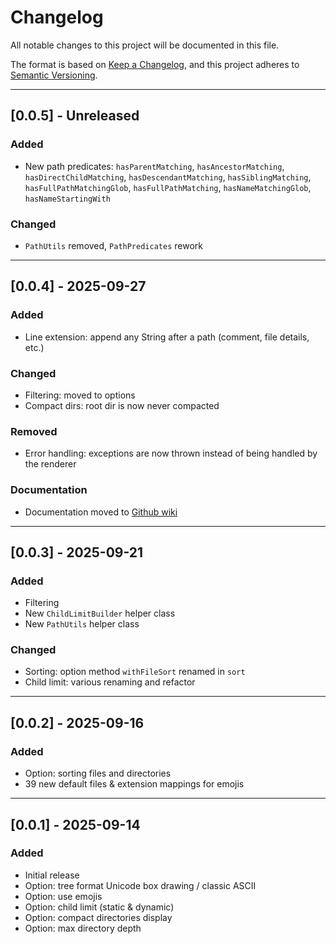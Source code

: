 # Changelog

All notable changes to this project will be documented in this file.

The format is based on [Keep a Changelog](https://keepachangelog.com/en/1.1.0/),
and this project adheres to [Semantic Versioning](https://semver.org/spec/v2.0.0.html).

---
## [0.0.5] - Unreleased

### Added
- New path predicates: `hasParentMatching`, `hasAncestorMatching`, `hasDirectChildMatching`, `hasDescendantMatching`, `hasSiblingMatching`, `hasFullPathMatchingGlob`, `hasFullPathMatching`, `hasNameMatchingGlob`, `hasNameStartingWith`

### Changed
- `PathUtils` removed, `PathPredicates` rework

---
## [0.0.4] - 2025-09-27

### Added
- Line extension: append any String after a path (comment, file details, etc.)

### Changed
- Filtering: moved to options
- Compact dirs: root dir is now never compacted

### Removed
- Error handling: exceptions are now thrown instead of being handled by the renderer

### Documentation
- Documentation moved to [Github wiki](https://github.com/ComputerDaddyGuy/JFileTreePrettyPrinter/wiki)

---
## [0.0.3] - 2025-09-21

### Added
- Filtering
- New `ChildLimitBuilder` helper class
- New `PathUtils` helper class

### Changed
- Sorting: option method `withFileSort` renamed in `sort`
- Child limit: various renaming and refactor

---
## [0.0.2] - 2025-09-16

### Added
- Option: sorting files and directories
- 39 new default files & extension mappings for emojis

---
## [0.0.1] - 2025-09-14

### Added
- Initial release
- Option: tree format Unicode box drawing / classic ASCII
- Option: use emojis
- Option: child limit (static & dynamic)
- Option: compact directories display
- Option: max directory depth
